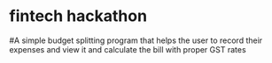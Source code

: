 # fintech hackathon
#A simple budget splitting program that helps the user to record their expenses and view it and calculate the bill with proper GST rates

